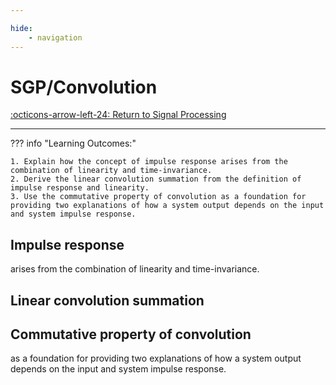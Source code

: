 ```yaml
---

hide:
    - navigation 
---
```

# SGP/Convolution

[:octicons-arrow-left-24: Return to Signal Processing](/Knowledge-Notebook/Signal-Processing/)

---

??? info "Learning Outcomes:"

    1. Explain how the concept of impulse response arises from the combination of linearity and time-invariance.
    2. Derive the linear convolution summation from the definition of impulse response and linearity.
    3. Use the commutative property of convolution as a foundation for providing two explanations of how a system output depends on the input and system impulse response.

## Impulse response 

arises from the combination of linearity and time-invariance.

## Linear convolution summation

## Commutative property of convolution 

as a foundation for providing two explanations of how a system output depends on the input and system impulse response.